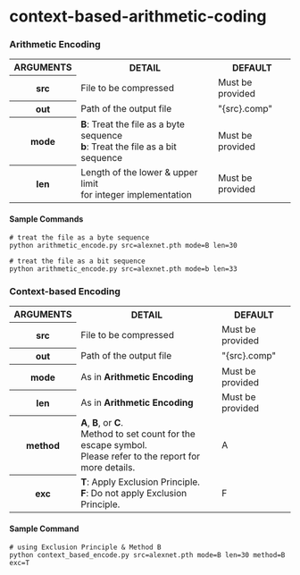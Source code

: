 # context-based-arithmetic-coding
### Arithmetic Encoding

<table>
  <tr>
    <th>ARGUMENTS</th>
    <th>DETAIL</th>
    <th>DEFAULT</th>
  </tr>
  <tr>
    <th>src</th>
    <td>File to be compressed</td>
    <td>Must be provided</td>
  </tr>
  <tr>
    <th>out</th>
    <td>Path of the output file</td>
    <td>"{src}.comp"</td>
  </tr>
  <tr>
    <th>mode</th>
    <td><strong>B</strong>: Treat the file as a byte sequence<br/><strong>b</strong>: Treat the file as a bit sequence</td>
    <td>Must be provided</td>
  </tr>
  <tr>
    <th>len</th>
    <td>Length of the lower & upper limit<br/>for integer implementation</td>
    <td>Must be provided</td>
  </tr>
</table>

#### Sample Commands
```shell script
# treat the file as a byte sequence
python arithmetic_encode.py src=alexnet.pth mode=B len=30
```
```shell script
# treat the file as a bit sequence
python arithmetic_encode.py src=alexnet.pth mode=b len=33
```

### Context-based Encoding

<table>
  <tr>
    <th>ARGUMENTS</th>
    <th>DETAIL</th>
    <th>DEFAULT</th>
  </tr>
  <tr>
    <th>src</th>
    <td>File to be compressed</td>
    <td>Must be provided</td>
  </tr>
  <tr>
    <th>out</th>
    <td>Path of the output file</td>
    <td>"{src}.comp"</td>
  </tr>
  <tr>
    <th>mode</th>
    <td>As in <strong>Arithmetic Encoding<strong/></td>
    <td>Must be provided</td>
  </tr>
  <tr>
    <th>len</th>
    <td>As in <strong>Arithmetic Encoding<strong/></td>
    <td>Must be provided</td>
  </tr>
  <tr>
    <th>method</th>
    <td><strong>A</strong>, <strong>B</strong>, or <strong>C</strong>.<br/>Method to set count for the escape symbol.<br/>Please refer to the report for more details.</td>
    <td>A</td>
  </tr>
  <tr>
    <th>exc</th>
    <td><strong>T</strong>: Apply Exclusion Principle.<br/><strong>F</strong>: Do not apply Exclusion Principle.</td>
    <td>F</td>
  </tr>
</table>

#### Sample Command
```shell script
# using Exclusion Principle & Method B
python context_based_encode.py src=alexnet.pth mode=B len=30 method=B exc=T
```
